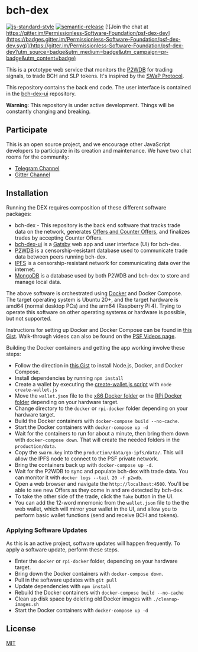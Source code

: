 # bch-dex

[![js-standard-style](https://img.shields.io/badge/code%20style-standard-brightgreen.svg)](http://standardjs.com) [![semantic-release](https://img.shields.io/badge/%20%20%F0%9F%93%A6%F0%9F%9A%80-semantic--release-e10079.svg)](https://github.com/semantic-release/semantic-release) [![Join the chat at https://gitter.im/Permissionless-Software-Foundation/psf-dex-dev](https://badges.gitter.im/Permissionless-Software-Foundation/psf-dex-dev.svg)](https://gitter.im/Permissionless-Software-Foundation/psf-dex-dev?utm_source=badge&utm_medium=badge&utm_campaign=pr-badge&utm_content=badge)

This is a prototype web service that monitors the [P2WDB](https://github.com/Permissionless-Software-Foundation/ipfs-p2wdb-service) for trading signals, to trade BCH and SLP tokens. It's inspired by the [SWaP Protocol](https://github.com/vinarmani/swap-protocol/blob/master/swap-protocol-spec.md).

This repository contains the back end code. The user interface is contained in the [bch-dex-ui](https://github.com/Permissionless-Software-Foundation/bch-dex-ui) repository.

**Warning**: This repository is under active development. Things will be constantly changing and breaking.

## Participate
This is an open source project, and we encourage other JavaScript developers to participate in its creation and maintenance. We have two chat rooms for the community:
- [Telegram Channel](https://t.me/psf_dex_dev)
- [Gitter Channel](https://gitter.im/Permissionless-Software-Foundation/psf-dex-dev)

## Installation
Running the DEX requires composition of these different software packages:
- bch-dex - This repository is the back end software that tracks trade data on the network, generates [Offers and Counter Offers](https://github.com/Permissionless-Software-Foundation/bch-dex/tree/ct-unstable/dev-docs#definitions), and finalizes trades by accepting Counter Offers.
- [bch-dex-ui](https://github.com/Permissionless-Software-Foundation/bch-dex-ui) is a [Gatsby](https://www.gatsbyjs.com/) web app and user interface (UI) for bch-dex.
- [P2WDB](https://github.com/Permissionless-Software-Foundation/ipfs-p2wdb-service) is a censorship-resistant database used to communicate trade data between peers running bch-dex.
- [IPFS](https://ipfs.io/) is a censorship-resistant network for communicating data over the internet.
- [MongoDB](https://www.mongodb.com/) is a database used by both P2WDB and bch-dex to store and manage local data.

The above software is orchestrated using [Docker](https://www.docker.com/) and Docker Compose. The target operating system is Ubuntu 20+, and the target hardware is amd64 (normal desktop PCs) and the arm64 (Raspberry Pi 4). Trying to operate this software on other operating systems or hardware is possible, but not supported.

Instructions for setting up Docker and Docker Compose can be found in [this Gist](https://gist.github.com/christroutner/a39f656850dc022b60f25c9663dd1cdd). Walk-through videos can also be found on the [PSF Videos page](https://psfoundation.cash/video/).

Building the Docker containers and getting the app working involve these steps:
- Follow the direction in [this Gist](https://gist.github.com/christroutner/a39f656850dc022b60f25c9663dd1cdd) to install Node.js, Docker, and Docker Compose.
- Install dependencies by running `npm install`
- Create a wallet by executing the [create-wallet.js script](./production/scripts/create-wallet.js) with `node create-wallet.js`
- Move the `wallet.json` file to the [x86 Docker folder](./production/docker/bch-dex) or the [RPi Docker folder](./production/docker/rpi-docker/bch-dex/) depending on your hardware target.
- Change directory to the `docker` or `rpi-docker` folder depending on your hardware target.
- Build the Docker containers with `docker-compose build --no-cache`.
- Start the Docker containers with `docker-compose up -d`
- Wait for the containers to run for about a minute, then bring them down with `docker-compose down`. That will create the needed folders in the `production/data`.
- Copy the `swarm.key` into the `production/data/go-ipfs/data/`. This will allow the IPFS node to connect to the PSF private network.
- Bring the containers back up with `docker-compose up -d`.
- Wait for the P2WDB to sync and populate bch-dex with trade data. You can monitor it with `docker logs --tail 20 -f p2wdb`.
- Open a web browser and navigate the `http://localhost:4500`. You'll be able to see new Offers as they come in and are detected by bch-dex.
- To take the other side of the trade, click the `Take` button in the UI.
- You can add the 12-word mnemonic from the `wallet.json` file to the the web wallet, which will mirror your wallet in the UI, and allow you to perform basic wallet functions (send and receive BCH and tokens).

### Applying Software Updates
As this is an active project, software updates will happen frequently. To apply a software update, perform these steps.

- Enter the `docker` or `rpi-docker` folder, depending on your hardware target.
- Bring down the Docker containers with `docker-compose down`.
- Pull in the software updates with `git pull`
- Update dependencies with `npm install`
- Rebuild the Docker containers with `docker-compose build --no-cache`
- Clean up disk space by deleting old Docker images with `./cleanup-images.sh`
- Start the Docker containers with `docker-compose up -d`

## License

[MIT](./LICENSE.md)
